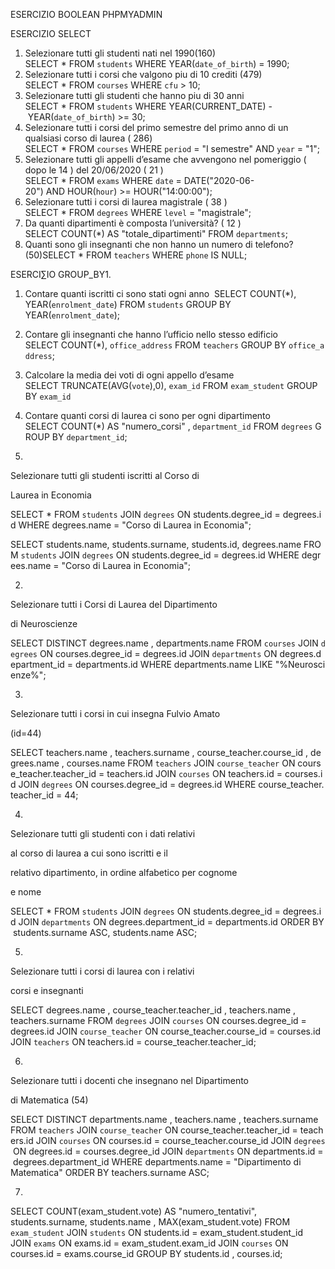 ESERCIZIO BOOLEAN PHPMYADMIN	


ESERCIZIO SELECT

1. Selezionare tutti gli studenti nati nel 1990(160) SELECT * FROM `students` WHERE YEAR(`date_of_birth`) = 1990; 
2. Selezionare tutti i corsi che valgono piu di 10 crediti (479) SELECT * FROM `courses` WHERE `cfu` > 10; 
3. Selezionare tutti gli studenti che hanno piu di 30 anni  SELECT * FROM `students` WHERE YEAR(CURRENT_DATE) - YEAR(`date_of_birth`) >= 30; 
4. Selezionare tutti i corsi del primo semestre del primo anno di un qualsiasi corso di laurea ( 286) SELECT * FROM `courses` WHERE `period` = "I semestre" AND `year` = "1"; 
5. Selezionare tutti gli appelli d’esame che avvengono nel pomeriggio ( dopo le 14 ) del 20/06/2020 ( 21 ) SELECT * FROM `exams` WHERE `date` = DATE("2020-06-20") AND HOUR(`hour`) >= HOUR("14:00:00"); 
6. Selezionare tutti i corsi di laurea magistrale ( 38 ) SELECT * FROM `degrees` WHERE `level` = "magistrale"; 
7. Da quanti dipartimenti è composta l’università? ( 12 ) SELECT COUNT(*) AS "totale_dipartimenti" FROM `departments`; 
8. Quanti sono gli insegnanti che non hanno un numero di telefono?  (50)SELECT * FROM `teachers` WHERE `phone` IS NULL; 

ESERCI∑IO GROUP_BY1. 


1. Contare quanti iscritti ci sono stati ogni anno 
SELECT COUNT(*), YEAR(`enrolment_date`) FROM `students` GROUP BY YEAR(`enrolment_date`);

2. Contare gli insegnanti che hanno l’ufficio nello stesso edificio
SELECT COUNT(*), `office_address` FROM `teachers` GROUP BY `office_address`;

3. Calcolare la media dei voti di ogni appello d’esame
SELECT TRUNCATE(AVG(`vote`),0), `exam_id` FROM `exam_student` GROUP BY `exam_id`

4. Contare quanti corsi di laurea ci sono per ogni dipartimento
SELECT COUNT(*) AS "numero_corsi" , `department_id` FROM `degrees` GROUP BY `department_id`; 


1.
 
Selezionare tutti gli studenti iscritti al Corso di
 
Laurea in Economia

SELECT * FROM `students` JOIN `degrees` ON students.degree_id = degrees.id WHERE degrees.name = "Corso di Laurea in Economia";


SELECT students.name, students.surname, students.id, degrees.name FROM `students` JOIN `degrees` ON students.degree_id = degrees.id WHERE degrees.name = "Corso di Laurea in Economia";





2.
 
Selezionare tutti i Corsi di Laurea del Dipartimento
 
di Neuroscienze

SELECT DISTINCT degrees.name , departments.name FROM `courses` JOIN `degrees` ON courses.degree_id = degrees.id JOIN `departments` ON degrees.department_id = departments.id WHERE departments.name LIKE "%Neuroscienze%";



3.
 
Selezionare tutti i corsi in cui insegna Fulvio Amato
 
(id=44)

SELECT teachers.name , teachers.surname , course_teacher.course_id , degrees.name , courses.name FROM `teachers` JOIN `course_teacher` ON course_teacher.teacher_id = teachers.id JOIN `courses` ON teachers.id = courses.id JOIN `degrees` ON courses.degree_id = degrees.id WHERE course_teacher.teacher_id = 44;


4.
 
Selezionare tutti gli studenti con i dati relativi
 
al corso di laurea a cui sono iscritti e il

relativo dipartimento, in ordine alfabetico per cognome
 
e nome

SELECT * FROM `students` JOIN `degrees` ON students.degree_id = degrees.id JOIN `departments` ON degrees.department_id = departments.id ORDER BY students.surname ASC, students.name ASC;

5.
 
Selezionare tutti i corsi di laurea con i relativi
 
corsi e insegnanti

SELECT degrees.name , course_teacher.teacher_id , teachers.name , teachers.surname 
FROM `degrees`
JOIN `courses` ON courses.degree_id = degrees.id
JOIN `course_teacher` ON course_teacher.course_id = courses.id 
JOIN `teachers` ON teachers.id = course_teacher.teacher_id;


6.
 
Selezionare tutti i docenti che insegnano nel Dipartimento
 
di Matematica (54)

SELECT DISTINCT departments.name , teachers.name , teachers.surname FROM `teachers` JOIN `course_teacher` ON course_teacher.teacher_id = teachers.id JOIN `courses` ON courses.id = course_teacher.course_id JOIN `degrees` ON degrees.id = courses.degree_id JOIN `departments` ON departments.id = degrees.department_id WHERE departments.name = "Dipartimento di Matematica" ORDER BY teachers.surname ASC;

7. 

SELECT COUNT(exam_student.vote) AS "numero_tentativi", students.surname, students.name , MAX(exam_student.vote)
FROM `exam_student`
JOIN `students` ON students.id = exam_student.student_id
JOIN `exams` ON exams.id = exam_student.exam_id
JOIN `courses` ON courses.id = exams.course_id
GROUP BY students.id , courses.id;
